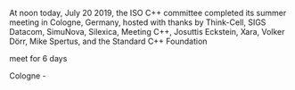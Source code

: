 At noon today, July 20 2019, the ISO C++ committee completed its summer meeting in Cologne, Germany,
hosted with thanks by Think-Cell, SIGS Datacom, SimuNova, Silexica, Meeting C++, Josuttis Eckstein, Xara, 
Volker Dörr, Mike Spertus, and the Standard C++ Foundation

meet for 6 days

Cologne - 
